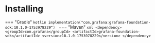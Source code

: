# Installing

=== "Gradle"
    ```kotlin
    implementation("com.grafana:grafana-foundation-sdk:10.1.0-1753978229")
    ```
=== "Maven"
    ```xml
    <dependency>
        <groupId>com.grafana</groupId>
        <artifactId>grafana-foundation-sdk</artifactId>
        <version>10.1.0-1753978229</version>
    </dependency>
    ```
